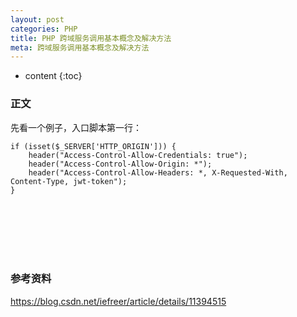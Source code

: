 ```yaml
---
layout: post
categories: PHP
title: PHP 跨域服务调用基本概念及解决方法
meta: 跨域服务调用基本概念及解决方法
---
```

* content
{:toc}

### 正文

先看一个例子，入口脚本第一行：
```
if (isset($_SERVER['HTTP_ORIGIN'])) {
    header("Access-Control-Allow-Credentials: true");
    header("Access-Control-Allow-Origin: *");
    header("Access-Control-Allow-Headers: *, X-Requested-With, Content-Type, jwt-token");
}
```



<br/><br/><br/><br/><br/>
### 参考资料

<https://blog.csdn.net/iefreer/article/details/11394515>